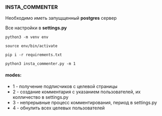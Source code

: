 ### INSTA_COMMENTER ###

Необходимо иметь запущщенный **postgres** сервер

Все настройки в **settings.py**


`python3 -m venv env`

`source env/bin/activate`

`pip i -r requirements.txt`

`python3 insta_commenter.py -m 1`

#### modes: ####
- 1 - получение подписчиков с целевой страницы
- 2 - создание комментария с указанием пользователей, их колличество в settings.py
- 3 - непрерывные процесс комментирования, период в settings.py
- 4 - обнулить всех целевых пользователей
